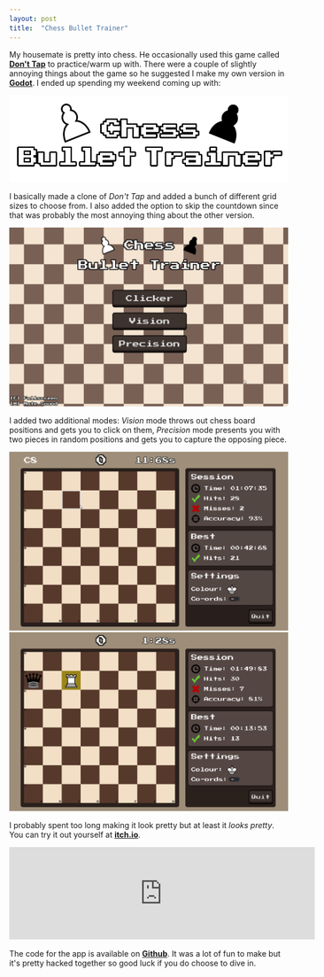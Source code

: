 ```yaml
---
layout: post
title:  "Chess Bullet Trainer"
---
```


My housemate is pretty into chess. He occasionally used this game called [**Don't Tap**](http://www.donttap.com/) to practice/warm up with. There were a couple of slightly annoying things about the game so he suggested I make my own version in [**Godot**](https://godotengine.org/). I ended up spending my weekend coming up with: 

![image tooltip here](/assets/chess-bullet-trainer/banner.png)

I basically made a clone of *Don't Tap* and added a bunch of different grid sizes to choose from. I also added the option to skip the countdown since that was probably the most annoying thing about the other version.

![image tooltip here](/assets/chess-bullet-trainer/clicker.gif)

I added two additional modes: *Vision* mode throws out chess board positions and gets you to click on them, *Precision* mode presents you with two pieces in random positions and gets you to capture the opposing piece.

![image tooltip here](/assets/chess-bullet-trainer/vision.gif)
![image tooltip here](/assets/chess-bullet-trainer/precision.gif)

I probably spent too long making it look pretty but at least it *looks pretty*. You can try it out yourself at [**itch.io**](https://haztro.itch.io/chess-bullet-trainer).

<iframe frameborder="0" src="https://itch.io/embed/1047751" width="552" height="167"><a href="https://haztro.itch.io/chess-bullet-trainer">Chess Bullet Trainer by haztro</a></iframe>

The code for the app is available on [**Github**](https://github.com/haztro/chess-bullet-trainer). It was a lot of fun to make but it's pretty hacked together so good luck if you do choose to dive in.
